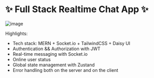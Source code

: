 # ✨ Full Stack Realtime Chat App ✨
![image](https://github.com/user-attachments/assets/c3bee92f-dfa4-4a32-bac7-b7265182da73)




Highlights:

- Tech stack: MERN + Socket.io + TailwindCSS + Daisy UI
- Authentication && Authorization with JWT
- Real-time messaging with Socket.io
- Online user status
-  Global state management with Zustand
-  Error handling both on the server and on the client



